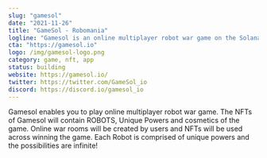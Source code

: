 ```yaml
---
slug: "gamesol"
date: "2021-11-26"
title: "GameSol - Robomania"
logline: "Gamesol is an online multiplayer robot war game on the Solana blockchain."
cta: "https://gamesol.io"
logo: /img/gamesol-logo.png
category: game, nft, app
status: building
website: https://gamesol.io/
twitter: https://twitter.com/GameSol_io
discord: https://discord.io/gamesol_io
---
```


Gamesol enables you to play online multiplayer robot war game. The NFTs of Gamesol will contain ROBOTS, Unique Powers and cosmetics of the game. Online war rooms will be created by users and NFTs will be used across winning the game. Each Robot is comprised of unique powers and the possibilities are infinite!
